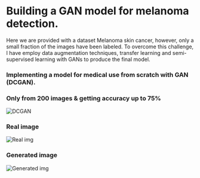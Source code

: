 # Building a GAN model for melanoma detection.  
Here we are provided with a dataset Melanoma skin cancer, however, only a small fraction of the images have been labeled. To overcome this challenge, I have employ data augmentation techniques, transfer learning and semi-supervised learning with GANs to produce the final model.

### Implementing a model for medical use from scratch with GAN (DCGAN).
### Only from 200 images & getting accuracy up to 75%

![DCGAN](https://user-images.githubusercontent.com/68725514/158220401-73d882e0-66cc-4641-8792-f183e2283bd7.jpeg)

### Real image
![Real img](https://user-images.githubusercontent.com/68725514/153804730-166bcd73-4c55-4fb5-bc06-c2eb1eaa16f7.png)

### Generated image
![Generated img](https://user-images.githubusercontent.com/68725514/153804762-04d4ae7d-5bfe-4d78-89ca-213caf372bc3.png)
